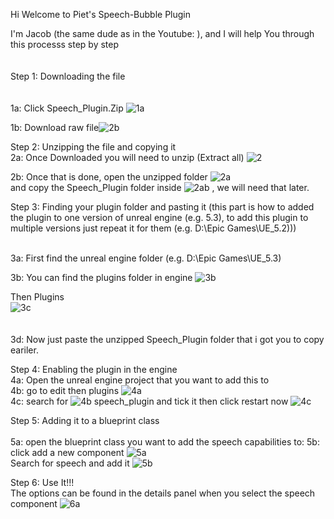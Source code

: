 Hi Welcome to Piet's Speech-Bubble Plugin

I'm Jacob (the same dude as in the Youtube: ), and I will help You through this processs step by step
<br> 
<br>  
Step 1: Downloading the file 
<br>   
<br> 
  1a: Click Speech_Plugin.Zip ![1a](https://github.com/GithubPiet/Speech-Bubbles/assets/114337709/7035139b-cef4-4164-8ee9-33c718655bd4)
  
  

  1b: Download raw file![2b](https://github.com/GithubPiet/Speech-Bubbles/assets/114337709/bc4abfb8-e2b5-4d55-a2d4-6a345abcee58)
 <br> 

Step 2: Unzipping the file and copying it
<br> 
2a: Once Downloaded you will need to unzip (Extract all) ![2](https://github.com/GithubPiet/Speech-Bubbles/assets/114337709/fe131e0b-5a31-493c-8922-533b260e0c59)

2b: Once that is done, open the unzipped folder ![2a](https://github.com/GithubPiet/Speech-Bubbles/assets/114337709/845ef2d8-ef7a-4903-83c2-fbac3d48cf0d)
 <br> and copy the Speech_Plugin folder inside ![2ab](https://github.com/GithubPiet/Speech-Bubbles/assets/114337709/96aa5877-a6bb-4e16-8fcb-b5407648eaa7)
, we will need that later.
 
 
Step 3: Finding your plugin folder and pasting it (this part is how to added the plugin to one version of unreal engine (e.g. 5.3), to add this plugin to multiple versions just repeat it for them (e.g. D:\Epic Games\UE_5.2)))
<br> 
 
<br> 
3a: First find the unreal engine folder (e.g. D:\Epic Games\UE_5.3)

3b: You can find the plugins folder in engine ![3b](https://github.com/GithubPiet/Speech-Bubbles/assets/114337709/4afe0d11-5db2-45db-a15c-14fddf62ad7e)

Then Plugins  <br>
![3c](https://github.com/GithubPiet/Speech-Bubbles/assets/114337709/b88cea45-4772-4ce2-bc6e-8b603844ac55) <br> 
<br>
<br> 
3d: Now just paste the unzipped Speech_Plugin folder that i got you to copy eariler.


Step 4: Enabling the plugin in the engine
<br> 
4a: Open the unreal engine project that you want to add this to
<br>
4b: go to edit then plugins ![4a](https://github.com/GithubPiet/Speech-Bubbles/assets/114337709/49fb76f5-9ff6-4e3a-874f-bd53c3e362c5)
<br>
4c: search for ![4b](https://github.com/GithubPiet/Speech-Bubbles/assets/114337709/1b21b2d5-c8d8-4343-b8ee-dc0245385a4d) speech_plugin and tick it then click restart now ![4c](https://github.com/GithubPiet/Speech-Bubbles/assets/114337709/f5d2e048-dedb-4e31-9348-b36710539bc0)

Step 5: Adding it to a blueprint class
<br>   <br>
5a: open the blueprint class you want to add the speech capabilities to:
5b: click add a new component ![5a](https://github.com/GithubPiet/Speech-Bubbles/assets/114337709/18614b85-807c-4914-bd25-a40b7913f7f9)
 <br>
Search for speech and add it ![5b](https://github.com/GithubPiet/Speech-Bubbles/assets/114337709/34f88252-e3eb-4a35-93b5-79692d7fdd4e)

Step 6: Use It!!!
 <br>
The options can be found in the details panel when you select the speech component ![6a](https://github.com/GithubPiet/Speech-Bubbles/assets/114337709/1bfe55b2-dbc0-47fe-b07d-308f18c101c4)
 <br>
